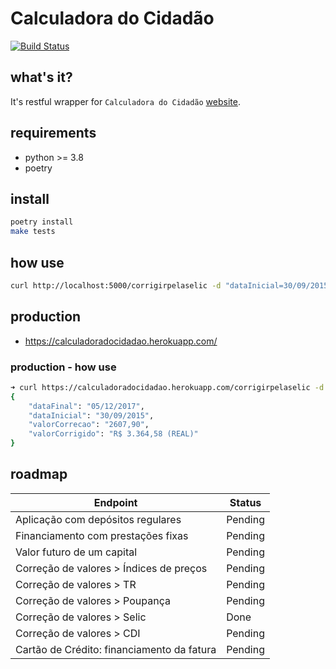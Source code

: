 # Calculadora do Cidadão

[![Build Status](https://travis-ci.org/bcfurtado/calculadoradocidadao.svg?branch=master)](https://travis-ci.org/bcfurtado/calculadoradocidadao)

## what's it?
It's restful wrapper for `Calculadora do Cidadão` [website](https://www3.bcb.gov.br/CALCIDADAO/jsp/index.jsp).

## requirements
- python >= 3.8
- poetry

## install
```sh
poetry install
make tests
```

## how use
```sh
curl http://localhost:5000/corrigirpelaselic -d "dataInicial=30/09/2015" -d "dataFinal=05/12/2017" -d "valorCorrecao=2607,90" -X POST -v
```

## production
- https://calculadoradocidadao.herokuapp.com/

### production - how use
```sh
➜ curl https://calculadoradocidadao.herokuapp.com/corrigirpelaselic -d "dataInicial=30/09/2015" -d "dataFinal=05/12/2017" -d "valorCorrecao=2607,90" -X POST  | python -m json.tool
{
    "dataFinal": "05/12/2017",
    "dataInicial": "30/09/2015",
    "valorCorrecao": "2607,90",
    "valorCorrigido": "R$ 3.364,58 (REAL)"
}
```


## roadmap

| Endpoint                                   | Status  |
|--------------------------------------------|---------|
| Aplicação com depósitos regulares          | Pending |
| Financiamento com prestações fixas         | Pending |
| Valor futuro de um capital                 | Pending |
| Correção de valores > Índices de preços    | Pending |
| Correção de valores > TR                   | Pending |
| Correção de valores > Poupança             | Pending |
| Correção de valores > Selic                | Done    |
| Correção de valores > CDI                  | Pending |
| Cartão de Crédito: financiamento da fatura | Pending |
